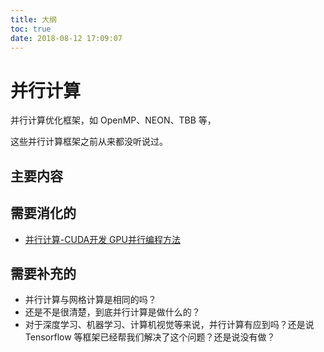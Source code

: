 ```yaml
---
title: 大纲
toc: true
date: 2018-08-12 17:09:07
---
```

# 并行计算

并行计算优化框架，如 OpenMP、NEON、TBB 等，

这些并行计算框架之前从来都没听说过。

## 主要内容







## 需要消化的

- [ 并行计算-CUDA开发 GPU并行编程方法](https://blog.csdn.net/LG1259156776/article/details/77621762)



## 需要补充的


- 并行计算与网格计算是相同的吗？
- 还是不是很清楚，到底并行计算是做什么的？
- 对于深度学习、机器学习、计算机视觉等来说，并行计算有应到吗？还是说 Tensorflow 等框架已经帮我们解决了这个问题？还是说没有做？
